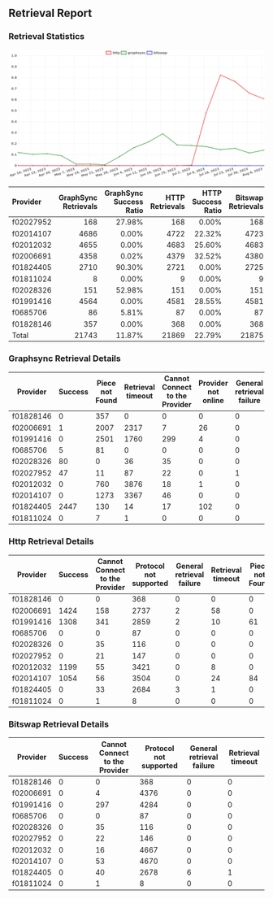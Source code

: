 ## Retrieval Report
### Retrieval Statistics
<img src="https://raw.githubusercontent.com/data-preservation-programs/filplus-checker-assets/main/filecoin-project/filecoin-plus-large-datasets/issues/1712/1691386358567.png"/>

| Provider  | GraphSync Retrievals | GraphSync Success Ratio | HTTP Retrievals | HTTP Success Ratio | Bitswap Retrievals | Bitswap Success Ratio |
| :-------- | -------------------: | ----------------------: | --------------: | -----------------: | -----------------: | --------------------: |
| f02027952 |                  168 |                  27.98% |             168 |              0.00% |                168 |                 0.00% |
| f02014107 |                 4686 |                   0.00% |            4722 |             22.32% |               4723 |                 0.00% |
| f02012032 |                 4655 |                   0.00% |            4683 |             25.60% |               4683 |                 0.00% |
| f02006691 |                 4358 |                   0.02% |            4379 |             32.52% |               4380 |                 0.00% |
| f01824405 |                 2710 |                  90.30% |            2721 |              0.00% |               2725 |                 0.00% |
| f01811024 |                    8 |                   0.00% |               9 |              0.00% |                  9 |                 0.00% |
| f02028326 |                  151 |                  52.98% |             151 |              0.00% |                151 |                 0.00% |
| f01991416 |                 4564 |                   0.00% |            4581 |             28.55% |               4581 |                 0.00% |
| f0685706  |                   86 |                   5.81% |              87 |              0.00% |                 87 |                 0.00% |
| f01828146 |                  357 |                   0.00% |             368 |              0.00% |                368 |                 0.00% |
| Total     |                21743 |                  11.87% |           21869 |             22.79% |              21875 |                 0.00% |

### Graphsync Retrieval Details
| Provider  | Success | Piece not Found | Retrieval timeout | Cannot Connect to the Provider | Provider not online | General retrieval failure |
| --------- | ------- | --------------- | ----------------- | ------------------------------ | ------------------- | ------------------------- |
| f01828146 | 0       | 357             | 0                 | 0                              | 0                   | 0                         |
| f02006691 | 1       | 2007            | 2317              | 7                              | 26                  | 0                         |
| f01991416 | 0       | 2501            | 1760              | 299                            | 4                   | 0                         |
| f0685706  | 5       | 81              | 0                 | 0                              | 0                   | 0                         |
| f02028326 | 80      | 0               | 36                | 35                             | 0                   | 0                         |
| f02027952 | 47      | 11              | 87                | 22                             | 0                   | 1                         |
| f02012032 | 0       | 760             | 3876              | 18                             | 1                   | 0                         |
| f02014107 | 0       | 1273            | 3367              | 46                             | 0                   | 0                         |
| f01824405 | 2447    | 130             | 14                | 17                             | 102                 | 0                         |
| f01811024 | 0       | 7               | 1                 | 0                              | 0                   | 0                         |

### Http Retrieval Details
| Provider  | Success | Cannot Connect to the Provider | Protocol not supported | General retrieval failure | Retrieval timeout | Piece not Found |
| --------- | ------- | ------------------------------ | ---------------------- | ------------------------- | ----------------- | --------------- |
| f01828146 | 0       | 0                              | 368                    | 0                         | 0                 | 0               |
| f02006691 | 1424    | 158                            | 2737                   | 2                         | 58                | 0               |
| f01991416 | 1308    | 341                            | 2859                   | 2                         | 10                | 61              |
| f0685706  | 0       | 0                              | 87                     | 0                         | 0                 | 0               |
| f02028326 | 0       | 35                             | 116                    | 0                         | 0                 | 0               |
| f02027952 | 0       | 21                             | 147                    | 0                         | 0                 | 0               |
| f02012032 | 1199    | 55                             | 3421                   | 0                         | 8                 | 0               |
| f02014107 | 1054    | 56                             | 3504                   | 0                         | 24                | 84              |
| f01824405 | 0       | 33                             | 2684                   | 3                         | 1                 | 0               |
| f01811024 | 0       | 1                              | 8                      | 0                         | 0                 | 0               |

### Bitswap Retrieval Details
| Provider  | Success | Cannot Connect to the Provider | Protocol not supported | General retrieval failure | Retrieval timeout |
| --------- | ------- | ------------------------------ | ---------------------- | ------------------------- | ----------------- |
| f01828146 | 0       | 0                              | 368                    | 0                         | 0                 |
| f02006691 | 0       | 4                              | 4376                   | 0                         | 0                 |
| f01991416 | 0       | 297                            | 4284                   | 0                         | 0                 |
| f0685706  | 0       | 0                              | 87                     | 0                         | 0                 |
| f02028326 | 0       | 35                             | 116                    | 0                         | 0                 |
| f02027952 | 0       | 22                             | 146                    | 0                         | 0                 |
| f02012032 | 0       | 16                             | 4667                   | 0                         | 0                 |
| f02014107 | 0       | 53                             | 4670                   | 0                         | 0                 |
| f01824405 | 0       | 40                             | 2678                   | 6                         | 1                 |
| f01811024 | 0       | 1                              | 8                      | 0                         | 0                 |
